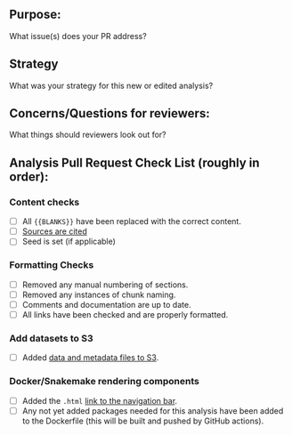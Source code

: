 ## Purpose:
What issue(s) does your PR address?

## Strategy
What was your strategy for this new or edited analysis?

## Concerns/Questions for reviewers:
What things should reviewers look out for?

## Analysis Pull Request Check List (roughly in order):

### Content checks
* [ ] All `{{BLANKS}}` have been replaced with the correct content.
* [ ] [Sources are cited](https://github.com/AlexsLemonade/refinebio-examples/blob/master/CONTRIBUTING.md#citing-sources-in-text)
* [ ] Seed is set (if applicable)

### Formatting Checks
* [ ] Removed any manual numbering of sections.
* [ ] Removed any instances of chunk naming.
* [ ] Comments and documentation are up to date.
* [ ] All links have been checked and are properly formatted.

### Add datasets to S3
* [ ] Added [data and metadata files to S3](https://github.com/AlexsLemonade/refinebio-examples/blob/master/CONTRIBUTING.md#adding-datasets-to-the-S3-bucket).

### Docker/Snakemake rendering components
* [ ] Added the `.html` [link to the navigation bar](https://github.com/AlexsLemonade/refinebio-examples/blob/master/CONTRIBUTING.md#add-new-analyses-to-the-navbar).
* [ ] Any not yet added packages needed for this analysis have been added to the Dockerfile (this will be built and pushed by GitHub actions).

